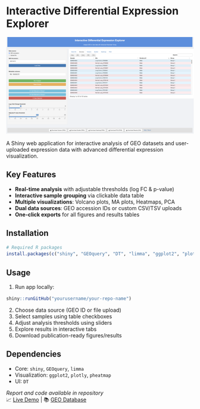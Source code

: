 # Interactive Differential Expression Explorer

[![Shiny App Screenshot](Screenshot%202025-05-17%20at%2020.16.08.png)](https://muhammedyildidirm.shinyapps.io/mbg513/)

A Shiny web application for interactive analysis of GEO datasets and user-uploaded expression data with advanced differential expression visualization.

## Key Features
- **Real-time analysis** with adjustable thresholds (log FC & p-value)
- **Interactive sample grouping** via clickable data table
- **Multiple visualizations**: Volcano plots, MA plots, Heatmaps, PCA
- **Dual data sources**: GEO accession IDs or custom CSV/TSV uploads
- **One-click exports** for all figures and results tables

## Installation
```r
# Required R packages
install.packages(c("shiny", "GEOquery", "DT", "limma", "ggplot2", "plotly", "pheatmap"))
```

## Usage
1. Run app locally:
```r
shiny::runGitHub("yourusername/your-repo-name")
```
2. Choose data source (GEO ID or file upload)
3. Select samples using table checkboxes
4. Adjust analysis thresholds using sliders
5. Explore results in interactive tabs
6. Download publication-ready figures/results

## Dependencies
- Core: `shiny`, `GEOquery`, `limma`
- Visualization: `ggplot2`, `plotly`, `pheatmap`
- UI: `DT`

*Report and code available in repository*  
📈 [Live Demo](https://muhammedyildidirm.shinyapps.io/mbg513/) | 📚 [GEO Database](https://www.ncbi.nlm.nih.gov/geo/)
